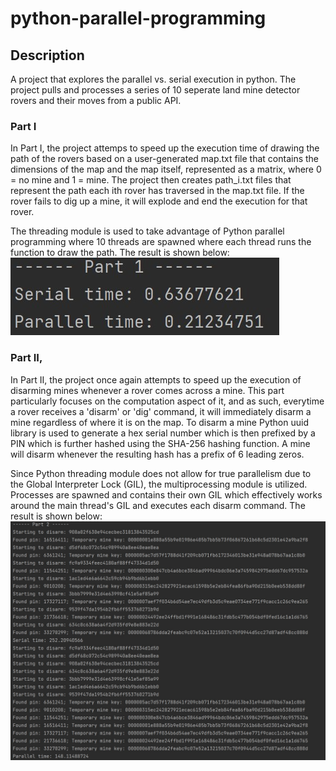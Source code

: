 # python-parallel-programming

## Description

A project that explores the parallel vs. serial execution in python. The project pulls and processes a series of 10 seperate land mine detector rovers 
and their moves from a public API.  

### Part I

In Part I, the project attemps to speed up the execution time of drawing the path of the rovers based on a user-generated map.txt file that contains the dimensions
of the map and the map itself, represented as a matrix, where 0 = no mine and 1 = mine. The project then creates path_i.txt files that represent the path each
ith rover has traversed in the map.txt file. If the rover fails to dig up a mine, it will explode and end the execution for that rover.

The threading module is used to take advantage of Python parallel programming where 10 threads are spawned where each thread runs the function to draw the path.
The result is shown below:
![](Part_I_result.JPG)

### Part II, 

In Part II, the project once again attempts to speed up the execution of disarming mines whenever a rover comes across a mine. This part particularly focuses on
the computation aspect of it, and as such, everytime a rover receives a 'disarm' or 'dig' command, it will immediately disarm a mine regardless of where
it is on the map. To disarm a mine Python uuid library is used to generate a hex serial number which is then prefixed by a PIN which is further hashed using the 
SHA-256 hashing function. A mine will disarm whenever the resulting hash has a prefix of 6 leading zeros.

Since Python threading module does not allow for true parallelism due to the Global Interpreter Lock (GIL), the multiprocessing module is utilized. Processes are spawned
and contains their own GIL which effectively works around the main thread's GIL and executes each disarm command.
The result is shown below:
![](Part_II_result.JPG)
